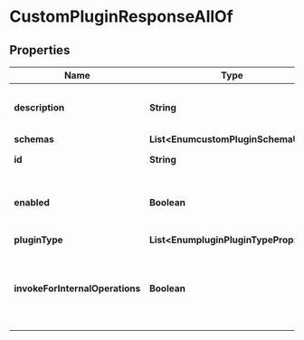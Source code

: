 

# CustomPluginResponseAllOf


## Properties

| Name | Type | Description | Notes |
|------------ | ------------- | ------------- | -------------|
|**description** | **String** | A description for this Plugin |  [optional] |
|**schemas** | **List&lt;EnumcustomPluginSchemaUrn&gt;** |  |  [optional] |
|**id** | **String** | Name of the Plugin |  [optional] |
|**enabled** | **Boolean** | Indicates whether the plug-in is enabled for use. |  [optional] |
|**pluginType** | **List&lt;EnumpluginPluginTypeProp&gt;** |  |  [optional] |
|**invokeForInternalOperations** | **Boolean** | Indicates whether the plug-in should be invoked for internal operations. |  [optional] |



